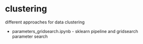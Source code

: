# clustering
different approaches for data clustering

 - parameters_gridsearch.ipynb - sklearn pipeline and gridsearch parameter search
